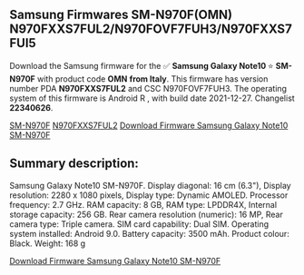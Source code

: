<h2>Samsung Firmwares SM-N970F(OMN) N970FXXS7FUL2/N970FOVF7FUH3/N970FXXS7FUI5</h2>
Download the Samsung firmware for the ✅ <strong>Samsung Galaxy Note10 </strong> ⭐ <strong>SM-N970F</strong> with product code <strong>OMN</strong> <strong> from Italy</strong>. This firmware has version number PDA <strong>N970FXXS7FUL2</strong> and CSC N970FOVF7FUH3. The operating system of this firmware is Android R , with build date 2021-12-27. Changelist <strong>22340626</strong>.

[SM-N970F](https://samfirm.shop/samsung/model/SM-N970F)
[N970FXXS7FUL2](https://samfirm.shop/samsung/pda/N970FXXS7FUL2)
[Download Firmware Samsung Galaxy Note10 SM-N970F](https://samfirm.shop/samsung/firmware/485646)
<h2>Summary description:</h2>
<p>Samsung Galaxy Note10 SM-N970F. Display diagonal: 16 cm (6.3"), Display resolution: 2280 x 1080 pixels, Display type: Dynamic AMOLED. Processor frequency: 2.7 GHz. RAM capacity: 8 GB, RAM type: LPDDR4X, Internal storage capacity: 256 GB. Rear camera resolution (numeric): 16 MP, Rear camera type: Triple camera. SIM card capability: Dual SIM. Operating system installed: Android 9.0. Battery capacity: 3500 mAh. Product colour: Black. Weight: 168 g</p>


[Download Firmware Samsung Galaxy Note10 SM-N970F](https://samfirm.shop/samsung/firmware/485646)
